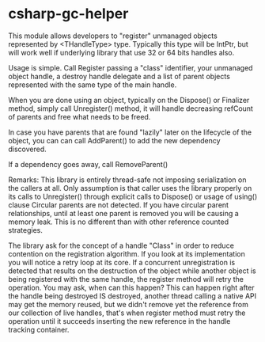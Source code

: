 # csharp-gc-helper


This module allows developers to "register" unmanaged objects represented by \<THandleType\> type. 
Typically this type will be IntPtr, but will work well if underlying library that use 32 or 64 bits handles also.

Usage is simple. Call Register passing a "class" identifier, your unmanaged object handle, a destroy handle delegate and a list of parent objects represented with the same type of the main handle.

When you are done using an object, typically on the Dispose() or Finalizer method, simply call Unregister() method, it will handle decreasing refCount of parents and free what needs to be freed.

In case you have parents that are found "lazily" later on the lifecycle of the object, you can can call AddParent()
to add the new dependency discovered.

If a dependency goes away, call RemoveParent()

Remarks: This library is entirely thread-safe not imposing serialization on the callers at all. Only assumption is that caller
uses the library properly on its calls to Unregister() through explicit calls to Dispose() or usage of using() clause
Circular parents are not detected. If you have circular parent relationships, until at least one parent is removed you will be causing a memory leak. This is no different than with other reference counted strategies.

The library ask for the concept of a handle "Class" in order to reduce contention on the registration algorithm. If you look at its implementation you will notice a retry loop at its core. 
If a concurrent unregistration is detected that results on the destruction of the object while another object is being registered with the same handle, the register method will retry the operation. You may ask, when can this happen?
This can happen right after the handle being destroyed IS destroyed, another thread calling a native API may get the memory reused, but we didn't remove yet the reference from our collection of live handles, that's when register method 
must retry the operation until it succeeds inserting the new reference in the handle tracking container.